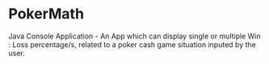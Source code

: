 # PokerMath
Java Console Application - An App which can display single or multiple Win : Loss percentage/s, related to a poker cash game situation inputed by the user. 
